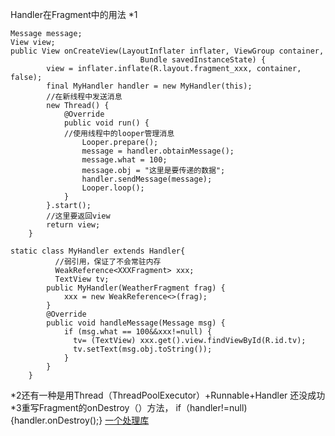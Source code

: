 Handler在Fragment中的用法
*1
```
Message message;
View view;
public View onCreateView(LayoutInflater inflater, ViewGroup container,
                             Bundle savedInstanceState) {
        view = inflater.inflate(R.layout.fragment_xxx, container, false);
        final MyHandler handler = new MyHandler(this);
        //在新线程中发送消息
        new Thread() {
            @Override
            public void run() {
            //使用线程中的looper管理消息
                Looper.prepare();
                message = handler.obtainMessage();
                message.what = 100;
                message.obj = "这里是要传递的数据";
                handler.sendMessage(message);
                Looper.loop();
            }
        }.start();
        //这里要返回view
        return view;
    }
```
```
static class MyHandler extends Handler{
          //弱引用，保证了不会常驻内存
          WeakReference<XXXFragment> xxx;
          TextView tv;
        public MyHandler(WeatherFragment frag) {
            xxx = new WeakReference<>(frag);
        }
        @Override
        public void handleMessage(Message msg) {
            if (msg.what == 100&&xxx!=null) {
              tv= (TextView) xxx.get().view.findViewById(R.id.tv);
              tv.setText(msg.obj.toString());
            }
        }
    }
```
*2还有一种是用Thread（ThreadPoolExecutor）+Runnable+Handler 还没成功
*3重写Fragment的onDestroy（）方法，
if（handler!=null){handler.onDestroy();}
[一个处理库](https://github.com/badoo/android-weak-handler)
